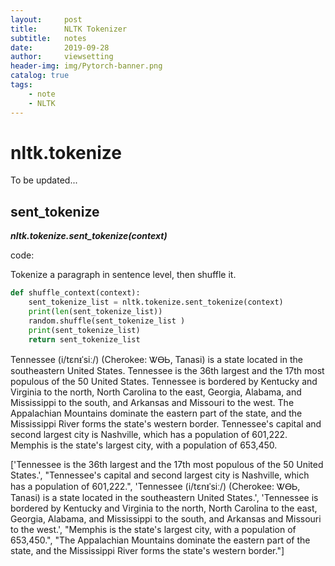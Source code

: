 ```yaml
---
layout:     post
title:      NLTK Tokenizer
subtitle:   notes
date:       2019-09-28
author:     viewsetting
header-img: img/Pytorch-banner.png
catalog: true
tags:
	- note
    - NLTK
---
```


# nltk.tokenize

To be updated...

## sent_tokenize

***nltk.tokenize.sent_tokenize(context)***

code:

Tokenize a paragraph in sentence level, then shuffle it.

```python
def shuffle_context(context):
    sent_tokenize_list = nltk.tokenize.sent_tokenize(context)
    print(len(sent_tokenize_list))
    random.shuffle(sent_tokenize_list )
    print(sent_tokenize_list)
    return sent_tokenize_list
```

Tennessee (i/tɛnᵻˈsiː/) (Cherokee: ᏔᎾᏏ, Tanasi) is a state located in the southeastern United States. Tennessee is the 36th largest and the 17th most populous of the 50 United States. Tennessee is bordered by Kentucky and Virginia to the north, North Carolina to the east, Georgia, Alabama, and Mississippi to the south, and Arkansas and Missouri to the west. The Appalachian Mountains dominate the eastern part of the state, and the Mississippi River forms the state's western border. Tennessee's capital and second largest city is Nashville, which has a population of 601,222. Memphis is the state's largest city, with a population of 653,450.

['Tennessee is the 36th largest and the 17th most populous of the 50 United States.', "Tennessee's capital and second largest city is Nashville, which has a population 
of 601,222.", 'Tennessee (i/tɛnᵻˈsiː/) (Cherokee: ᏔᎾᏏ, Tanasi) is a state located in the southeastern United States.', 'Tennessee is bordered by Kentucky and Virginia to the north, North Carolina to the east, Georgia, Alabama, and Mississippi to the south, and Arkansas and Missouri to the west.', "Memphis is the state's largest city, 
with a population of 653,450.", "The Appalachian Mountains dominate the eastern part of the state, and the Mississippi River forms the state's western border."]   